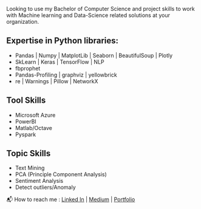 Looking to use my Bachelor of Computer Science and project skills to work with Machine learning and Data-Science related solutions at your organization.

## Expertise in Python libraries:
- Pandas | Numpy | MatplotLib | Seaborn | BeautifulSoup | Plotly
- SkLearn | Keras | TensorFlow | NLP
- fbprophet
- Pandas-Profiling | graphviz | yellowbrick
- re | Warnings | Pillow | NetworkX

## Tool Skills
- Microsoft Azure
- PowerBI 
- Matlab/Octave
- Pyspark

## Topic Skills
- Text Mining
- PCA (Principle Component Analysis)
- Sentiment Analysis
- Detect outliers/Anomaly

📬 How to reach me : [Linked In](https://www.linkedin.com/in/harsh-kothari21/) | [Medium](https://harshkothari21.medium.com/) | [Portfolio]()
